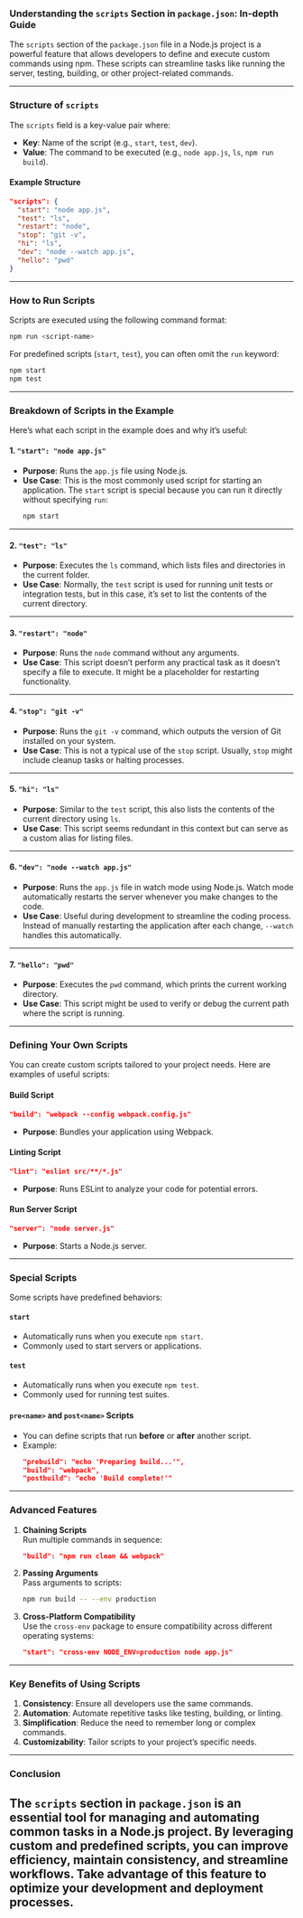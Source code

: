 ### **Understanding the `scripts` Section in `package.json`: In-depth Guide**

The `scripts` section of the `package.json` file in a Node.js project is a powerful feature that allows developers to define and execute custom commands using npm. These scripts can streamline tasks like running the server, testing, building, or other project-related commands.

---

### **Structure of `scripts`**
The `scripts` field is a key-value pair where:
- **Key**: Name of the script (e.g., `start`, `test`, `dev`).
- **Value**: The command to be executed (e.g., `node app.js`, `ls`, `npm run build`).

#### **Example Structure**
```json
"scripts": {
  "start": "node app.js",
  "test": "ls",
  "restart": "node",
  "stop": "git -v",
  "hi": "ls",
  "dev": "node --watch app.js",
  "hello": "pwd"
}
```

---

### **How to Run Scripts**
Scripts are executed using the following command format:
```bash
npm run <script-name>
```
For predefined scripts (`start`, `test`), you can often omit the `run` keyword:
```bash
npm start
npm test
```

---

### **Breakdown of Scripts in the Example**
Here’s what each script in the example does and why it’s useful:

#### **1. `"start": "node app.js"`**
- **Purpose**: Runs the `app.js` file using Node.js.
- **Use Case**: This is the most commonly used script for starting an application. The `start` script is special because you can run it directly without specifying `run`:
  ```bash
  npm start
  ```

---

#### **2. `"test": "ls"`**
- **Purpose**: Executes the `ls` command, which lists files and directories in the current folder.
- **Use Case**: Normally, the `test` script is used for running unit tests or integration tests, but in this case, it’s set to list the contents of the current directory.

---

#### **3. `"restart": "node"`**
- **Purpose**: Runs the `node` command without any arguments.
- **Use Case**: This script doesn’t perform any practical task as it doesn’t specify a file to execute. It might be a placeholder for restarting functionality.

---

#### **4. `"stop": "git -v"`**
- **Purpose**: Runs the `git -v` command, which outputs the version of Git installed on your system.
- **Use Case**: This is not a typical use of the `stop` script. Usually, `stop` might include cleanup tasks or halting processes.

---

#### **5. `"hi": "ls"`**
- **Purpose**: Similar to the `test` script, this also lists the contents of the current directory using `ls`.
- **Use Case**: This script seems redundant in this context but can serve as a custom alias for listing files.

---

#### **6. `"dev": "node --watch app.js"`**
- **Purpose**: Runs the `app.js` file in watch mode using Node.js. Watch mode automatically restarts the server whenever you make changes to the code.
- **Use Case**: Useful during development to streamline the coding process. Instead of manually restarting the application after each change, `--watch` handles this automatically.

---

#### **7. `"hello": "pwd"`**
- **Purpose**: Executes the `pwd` command, which prints the current working directory.
- **Use Case**: This script might be used to verify or debug the current path where the script is running.

---

### **Defining Your Own Scripts**
You can create custom scripts tailored to your project needs. Here are examples of useful scripts:

#### **Build Script**
```json
"build": "webpack --config webpack.config.js"
```
- **Purpose**: Bundles your application using Webpack.

#### **Linting Script**
```json
"lint": "eslint src/**/*.js"
```
- **Purpose**: Runs ESLint to analyze your code for potential errors.

#### **Run Server Script**
```json
"server": "node server.js"
```
- **Purpose**: Starts a Node.js server.

---

### **Special Scripts**
Some scripts have predefined behaviors:

#### **`start`**
- Automatically runs when you execute `npm start`.
- Commonly used to start servers or applications.

#### **`test`**
- Automatically runs when you execute `npm test`.
- Commonly used for running test suites.

#### **`pre<name>` and `post<name>` Scripts**
- You can define scripts that run **before** or **after** another script.
- Example:
  ```json
  "prebuild": "echo 'Preparing build...'",
  "build": "webpack",
  "postbuild": "echo 'Build complete!'"
  ```

---

### **Advanced Features**
1. **Chaining Scripts**  
   Run multiple commands in sequence:
   ```json
   "build": "npm run clean && webpack"
   ```

2. **Passing Arguments**  
   Pass arguments to scripts:
   ```bash
   npm run build -- --env production
   ```

3. **Cross-Platform Compatibility**  
   Use the `cross-env` package to ensure compatibility across different operating systems:
   ```json
   "start": "cross-env NODE_ENV=production node app.js"
   ```

---

### **Key Benefits of Using Scripts**
1. **Consistency**: Ensure all developers use the same commands.
2. **Automation**: Automate repetitive tasks like testing, building, or linting.
3. **Simplification**: Reduce the need to remember long or complex commands.
4. **Customizability**: Tailor scripts to your project’s specific needs.

---

### **Conclusion**
The `scripts` section in `package.json` is an essential tool for managing and automating common tasks in a Node.js project. By leveraging custom and predefined scripts, you can improve efficiency, maintain consistency, and streamline workflows. Take advantage of this feature to optimize your development and deployment processes.
---